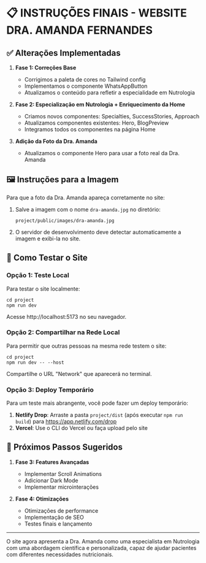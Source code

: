 # 📋 INSTRUÇÕES FINAIS - WEBSITE DRA. AMANDA FERNANDES

## ✅ Alterações Implementadas

1. **Fase 1: Correções Base**
   - Corrigimos a paleta de cores no Tailwind config
   - Implementamos o componente WhatsAppButton
   - Atualizamos o conteúdo para refletir a especialidade em Nutrologia

2. **Fase 2: Especialização em Nutrologia + Enriquecimento da Home**
   - Criamos novos componentes: Specialties, SuccessStories, Approach
   - Atualizamos componentes existentes: Hero, BlogPreview
   - Integramos todos os componentes na página Home

3. **Adição da Foto da Dra. Amanda**
   - Atualizamos o componente Hero para usar a foto real da Dra. Amanda

## 🖼️ Instruções para a Imagem

Para que a foto da Dra. Amanda apareça corretamente no site:

1. Salve a imagem com o nome `dra-amanda.jpg` no diretório:
   ```
   project/public/images/dra-amanda.jpg
   ```

2. O servidor de desenvolvimento deve detectar automaticamente a imagem e exibi-la no site.

## 🚀 Como Testar o Site

### Opção 1: Teste Local
Para testar o site localmente:
```
cd project
npm run dev
```
Acesse http://localhost:5173 no seu navegador.

### Opção 2: Compartilhar na Rede Local
Para permitir que outras pessoas na mesma rede testem o site:
```
cd project
npm run dev -- --host
```
Compartilhe o URL "Network" que aparecerá no terminal.

### Opção 3: Deploy Temporário
Para um teste mais abrangente, você pode fazer um deploy temporário:

1. **Netlify Drop**: Arraste a pasta `project/dist` (após executar `npm run build`) para https://app.netlify.com/drop
2. **Vercel**: Use o CLI do Vercel ou faça upload pelo site

## 📱 Próximos Passos Sugeridos

1. **Fase 3: Features Avançadas**
   - Implementar Scroll Animations
   - Adicionar Dark Mode
   - Implementar microinterações

2. **Fase 4: Otimizações**
   - Otimizações de performance
   - Implementação de SEO
   - Testes finais e lançamento

---

O site agora apresenta a Dra. Amanda como uma especialista em Nutrologia com uma abordagem científica e personalizada, capaz de ajudar pacientes com diferentes necessidades nutricionais.